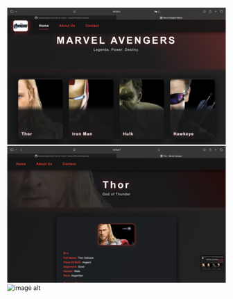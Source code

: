 ![image alt](https://github.com/mrblueofficial/AvengerApp/blob/master/Screenshot%202025-07-10%20at%2000.33.00.png?raw=true)
![image alt](https://github.com/mrblueofficial/AvengerApp/blob/master/Screenshot%202025-07-10%20at%2000.33.05.png?raw=true)
![image alt](https://github.com/mrblueofficial/AvengerApp/blob/master/Screenshot%202025-07-10%20at%2000.33.16.png?raw=true)
